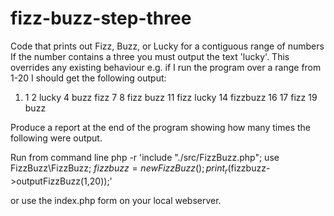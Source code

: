# fizz-buzz-step-three
Code that prints out Fizz, Buzz, or Lucky for a contiguous range of numbers
If the number contains a three you must output the text 'lucky'. This overrides any existing behaviour
e.g. if I run the program over a range from 1-20 I should get the following output:
1. 1 2 lucky 4 buzz fizz 7 8 fizz buzz 11 fizz lucky 14 fizzbuzz 16 17 fizz 19 buzz

Produce a report at the end of the program showing how many times the following were
output.

Run from command line php -r 'include "./src/FizzBuzz.php"; use FizzBuzz\FizzBuzz; $fizzbuzz=new FizzBuzz(); print_r($fizzbuzz->outputFizzBuzz(1,20));'

or use the index.php form on your local webserver.
